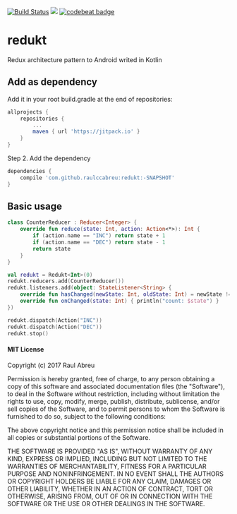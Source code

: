 [![Build Status](https://travis-ci.org/raulccabreu/redukt.svg?branch=master)](https://travis-ci.org/raulccabreu/redukt)
[![](https://jitpack.io/v/raulccabreu/redukt.svg)](https://jitpack.io/#raulccabreu/redukt)
[![codebeat badge](https://codebeat.co/badges/50fb8d27-6eca-424e-9bbe-6f469b95cec9)](https://codebeat.co/projects/github-com-raulccabreu-redukt-master)

# redukt
Redux architecture pattern to Android writed in Kotlin

## Add as dependency

Add it in your root build.gradle at the end of repositories:
```gradle
allprojects {
    repositories {
        ...
        maven { url 'https://jitpack.io' }
    }
}
```
Step 2. Add the dependency
```gradle
dependencies {
    compile 'com.github.raulccabreu:redukt:-SNAPSHOT'
}
```

## Basic usage

```kotlin
class CounterReducer : Reducer<Integer> {
    override fun reduce(state: Int, action: Action<*>): Int {
        if (action.name == "INC") return state + 1
        if (action.name == "DEC") return state - 1
        return state
    }
}

val redukt = Redukt<Int>(0)
redukt.reducers.add(CounterReducer())
redukt.listeners.add(object: StateListener<String> {
    override fun hasChanged(newState: Int, oldState: Int) = newState != oldState
    override fun onChanged(state: Int) { println("count: $state") }
})

redukt.dispatch(Action("INC"))
redukt.dispatch(Action("DEC"))
redukt.stop()
```

#### MIT License

Copyright (c) 2017 Raul Abreu

Permission is hereby granted, free of charge, to any person obtaining a copy
of this software and associated documentation files (the "Software"), to deal
in the Software without restriction, including without limitation the rights
to use, copy, modify, merge, publish, distribute, sublicense, and/or sell
copies of the Software, and to permit persons to whom the Software is
furnished to do so, subject to the following conditions:

The above copyright notice and this permission notice shall be included in all
copies or substantial portions of the Software.

THE SOFTWARE IS PROVIDED "AS IS", WITHOUT WARRANTY OF ANY KIND, EXPRESS OR
IMPLIED, INCLUDING BUT NOT LIMITED TO THE WARRANTIES OF MERCHANTABILITY,
FITNESS FOR A PARTICULAR PURPOSE AND NONINFRINGEMENT. IN NO EVENT SHALL THE
AUTHORS OR COPYRIGHT HOLDERS BE LIABLE FOR ANY CLAIM, DAMAGES OR OTHER
LIABILITY, WHETHER IN AN ACTION OF CONTRACT, TORT OR OTHERWISE, ARISING FROM,
OUT OF OR IN CONNECTION WITH THE SOFTWARE OR THE USE OR OTHER DEALINGS IN THE
SOFTWARE.
